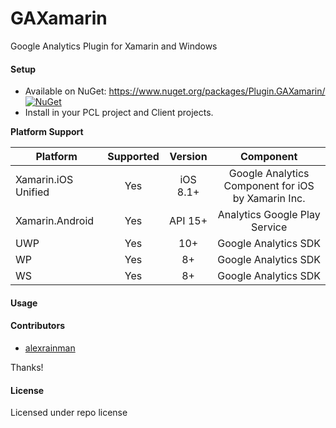 # GAXamarin

Google Analytics Plugin for Xamarin and Windows

#### Setup
* Available on NuGet: https://www.nuget.org/packages/Plugin.GAXamarin/ [![NuGet](https://img.shields.io/nuget/v/Plugin.GAXamarin.svg?label=NuGet)](https://www.nuget.org/packages/Plugin.GAXamarin/)
* Install in your PCL project and Client projects.

**Platform Support**

|Platform|Supported|Version|Component|
| ------------------- | :-----------: | :-----------: | :------------------: |
|Xamarin.iOS Unified|Yes|iOS 8.1+|Google Analytics Component for iOS by Xamarin Inc.|
|Xamarin.Android|Yes|API 15+|Analytics Google Play Service|
|UWP|Yes|10+|Google Analytics SDK|
|WP|Yes|8+|Google Analytics SDK|
|WS|Yes|8+|Google Analytics SDK|

#### Usage



#### Contributors
* [alexrainman](https://github.com/alexrainman)

Thanks!

#### License
Licensed under repo license
